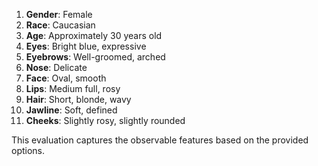 1. **Gender**: Female
2. **Race**: Caucasian
3. **Age**: Approximately 30 years old
4. **Eyes**: Bright blue, expressive
5. **Eyebrows**: Well-groomed, arched
6. **Nose**: Delicate
7. **Face**: Oval, smooth
8. **Lips**: Medium full, rosy
9. **Hair**: Short, blonde, wavy
10. **Jawline**: Soft, defined
11. **Cheeks**: Slightly rosy, slightly rounded

This evaluation captures the observable features based on the provided options.